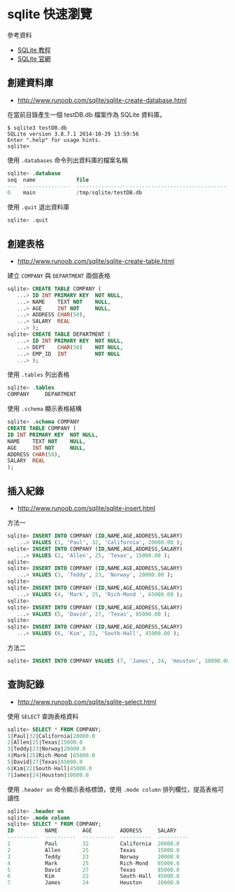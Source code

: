 # sqlite 快速瀏覽

參考資料

- [SQLite 教程](http://www.runoob.com/sqlite/sqlite-tutorial.html)
- [SQLite 官網](https://www.sqlite.org/)

## 創建資料庫
- http://www.runoob.com/sqlite/sqlite-create-database.html

在當前目錄產生一個 testDB.db 檔案作為 SQLite 資料庫。
```shell
$ sqlite3 testDB.db
SQLite version 3.8.7.1 2014-10-29 13:59:56
Enter ".help" for usage hints.
sqlite>
```

使用 `.databases` 命令列出資料庫的檔案名稱
```sql
sqlite> .database
seq  name             file
---  ---------------  ----------------------------------------------------------
0    main             /tmp/sqlite/testDB.db
```

使用 `.quit` 退出資料庫
```sql
sqlite> .quit
```

## 創建表格
- http://www.runoob.com/sqlite/sqlite-create-table.html

建立 `COMPANY` 與 `DEPARTMENT` 兩個表格
```sql
sqlite> CREATE TABLE COMPANY (
   ...> ID INT PRIMARY KEY  NOT NULL,
   ...> NAME    TEXT NOT    NULL,
   ...> AGE     INT NOT     NULL,
   ...> ADDRESS CHAR(50),
   ...> SALARY  REAL
   ...> );
sqlite> CREATE TABLE DEPARTMENT (
   ...> ID INT PRIMARY KEY  NOT NULL,
   ...> DEPT    CHAR(50)    NOT NULL,
   ...> EMP_ID  INT         NOT NULL
   ...> );
```

使用 `.tables` 列出表格
```sql
sqlite> .tables
COMPANY     DEPARTMENT
```

使用 `.schema` 顯示表格結構
```sql
sqlite> .schema COMPANY
CREATE TABLE COMPANY (
ID INT PRIMARY KEY  NOT NULL,
NAME    TEXT NOT    NULL,
AGE     INT NOT     NULL,
ADDRESS CHAR(50),
SALARY  REAL
);
```

## 插入紀錄
- http://www.runoob.com/sqlite/sqlite-insert.html

方法一
```sql
sqlite> INSERT INTO COMPANY (ID,NAME,AGE,ADDRESS,SALARY)
   ...> VALUES (1, 'Paul', 32, 'California', 20000.00 );
sqlite> INSERT INTO COMPANY (ID,NAME,AGE,ADDRESS,SALARY)
   ...> VALUES (2, 'Allen', 25, 'Texas', 15000.00 );
sqlite>
sqlite> INSERT INTO COMPANY (ID,NAME,AGE,ADDRESS,SALARY)
   ...> VALUES (3, 'Teddy', 23, 'Norway', 20000.00 );
sqlite>
sqlite> INSERT INTO COMPANY (ID,NAME,AGE,ADDRESS,SALARY)
   ...> VALUES (4, 'Mark', 25, 'Rich-Mond ', 65000.00 );
sqlite>
sqlite> INSERT INTO COMPANY (ID,NAME,AGE,ADDRESS,SALARY)
   ...> VALUES (5, 'David', 27, 'Texas', 85000.00 );
sqlite>
sqlite> INSERT INTO COMPANY (ID,NAME,AGE,ADDRESS,SALARY)
   ...> VALUES (6, 'Kim', 22, 'South-Hall', 45000.00 );
```

方法二
```sql
sqlite> INSERT INTO COMPANY VALUES (7, 'James', 24, 'Houston', 10000.00 );
```

## 查詢記錄
- http://www.runoob.com/sqlite/sqlite-select.html

使用 `SELECT` 查詢表格資料
```sql
sqlite> SELECT * FROM COMPANY;
1|Paul|32|California|20000.0
2|Allen|25|Texas|15000.0
3|Teddy|23|Norway|20000.0
4|Mark|25|Rich-Mond |65000.0
5|David|27|Texas|85000.0
6|Kim|22|South-Hall|45000.0
7|James|24|Houston|10000.0
```

使用 `.header on` 命令顯示表格標頭，使用 `.mode column` 排列欄位，提高表格可讀性
```sql
sqlite> .header on
sqlite> .mode column
sqlite> SELECT * FROM COMPANY;
ID          NAME        AGE         ADDRESS     SALARY
----------  ----------  ----------  ----------  ----------
1           Paul        32          California  20000.0
2           Allen       25          Texas       15000.0
3           Teddy       23          Norway      20000.0
4           Mark        25          Rich-Mond   65000.0
5           David       27          Texas       85000.0
6           Kim         22          South-Hall  45000.0
7           James       24          Houston     10000.0
```
